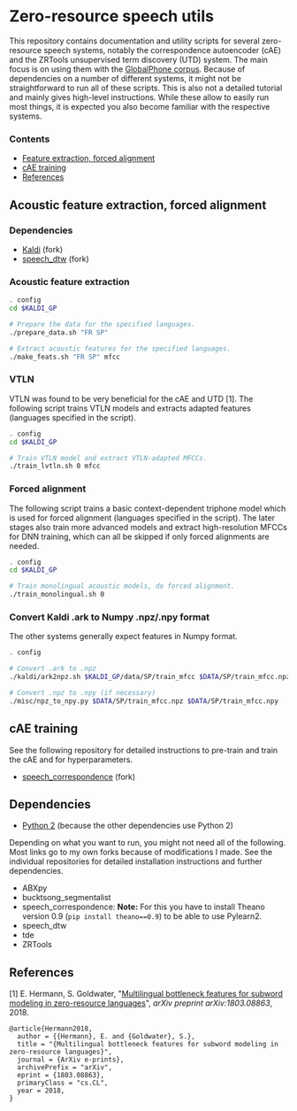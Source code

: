 # Zero-resource speech utils

This repository contains documentation and utility scripts for several
zero-resource speech systems, notably the correspondence autoencoder
(cAE) and the ZRTools unsupervised term discovery (UTD) system. The main
focus is on using them with the [GlobalPhone
corpus](https://csl.anthropomatik.kit.edu/english/globalphone.php).
Because of dependencies on a number of different systems, it might not
be straightforward to run all of these scripts. This is also not a detailed
tutorial and mainly gives high-level instructions. While these allow
to easily run most things, it is expected you also become familiar with
the respective systems.

### Contents

* [Feature extraction, forced alignment](#acoustic-feature-extraction-forced-alignment)
* [cAE training](#cae-training)
* [References](#references)

## Acoustic feature extraction, forced alignment

### Dependencies

* [Kaldi](https://github.com/eginhard/kaldi/tree/global_phone) (fork)
* [speech_dtw](https://github.com/eginhard/speech_dtw) (fork)

### Acoustic feature extraction

```bash
. config
cd $KALDI_GP

# Prepare the data for the specified languages.
./prepare_data.sh "FR SP"

# Extract acoustic features for the specified languages.
./make_feats.sh "FR SP" mfcc
```

### VTLN

VTLN was found to be very beneficial for the cAE and UTD [1]. The following
script trains VTLN models and extracts adapted features (languages
specified in the script).

```bash
. config
cd $KALDI_GP

# Train VTLN model and extract VTLN-adapted MFCCs.
./train_lvtln.sh 0 mfcc
```

### Forced alignment

The following script trains a basic context-dependent triphone model which
is used for forced alignment (languages specified in the script). The
later stages also train more advanced models and extract high-resolution
MFCCs for DNN training, which can all be skipped if only forced alignments
are needed.

```bash
. config
cd $KALDI_GP

# Train monolingual acoustic models, do forced alignment.
./train_monolingual.sh 0
```

### Convert Kaldi .ark to Numpy .npz/.npy format

The other systems generally expect features in Numpy format.

```bash
. config

# Convert .ark to .npz
./kaldi/ark2npz.sh $KALDI_GP/data/SP/train_mfcc $DATA/SP/train_mfcc.npz

# Convert .npz to .npy (if necessary)
./misc/npz_to_npy.py $DATA/SP/train_mfcc.npz $DATA/SP/train_mfcc.npy
```

## cAE training

See the following repository for detailed instructions to pre-train and train
the cAE and for hyperparameters.

* [speech_correspondence](https://github.com/eginhard/speech_correspondence) (fork)

## Dependencies

* [Python 2](https://www.python.org/) (because the other dependencies use Python 2)

Depending on what you want to run, you might not need all of the following.
Most links go to my own forks because of modifications I made. See the
individual repositories for detailed installation instructions and further
dependencies.

* ABXpy
* bucktsong_segmentalist
* speech_correspondence: **Note:** For this you have to install Theano version 0.9
  (`pip install theano==0.9`) to be able to use Pylearn2.
* speech_dtw
* tde
* ZRTools

## References

[1] E. Hermann, S. Goldwater, "[Multilingual bottleneck features for subword modeling in zero-resource languages](https://arxiv.org/abs/1803.08863)", *arXiv preprint arXiv:1803.08863*, 2018.

```
@article{Hermann2018,
  author = {{Hermann}, E. and {Goldwater}, S.},
  title = "{Multilingual bottleneck features for subword modeling in zero-resource languages}",
  journal = {ArXiv e-prints},
  archivePrefix = "arXiv",
  eprint = {1803.08863},
  primaryClass = "cs.CL",
  year = 2018,
}
```
